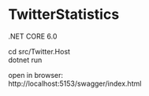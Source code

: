 TwitterStatistics  
==========
.NET CORE 6.0  

cd src/Twitter.Host  
dotnet run  

open in browser:   
http://localhost:5153/swagger/index.html  